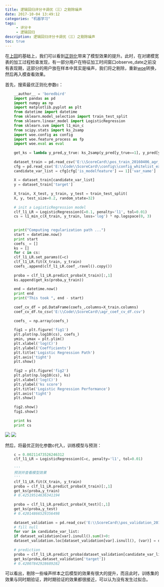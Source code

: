 ```yaml
---
title: 逻辑回归评分卡调优（三）之剔除噪声
date: 2017-10-04 13:49:12 
categories: "机器学习" 
tags: 
     - 评分卡
     - 逻辑回归
description: 逻辑回归评分卡调优（三）之剔除噪声
toc: true
---
```

在[上回](https://boredbird.github.io/2017/10/04/%E9%80%BB%E8%BE%91%E5%9B%9E%E5%BD%92%E8%AF%84%E5%88%86%E5%8D%A1%E8%B0%83%E4%BC%98%EF%BC%88%E4%BA%8C%EF%BC%89%E4%B9%8B%E6%AD%A3%E5%88%99%E5%8C%96/)的基础上，我们可以看到[正则化](https://boredbird.github.io/2017/10/04/%E9%80%BB%E8%BE%91%E5%9B%9E%E5%BD%92%E8%AF%84%E5%88%86%E5%8D%A1%E8%B0%83%E4%BC%98%EF%BC%88%E4%BA%8C%EF%BC%89%E4%B9%8B%E6%AD%A3%E5%88%99%E5%8C%96/)带来了模型效果的提升。此时，在对建模宽表的加工过程检查发现，有一部分用户在特征加工时间窗口observe_date之前没有表现期，这部分的用户放在样本中其实是噪声，我们将之剔除，重新[woe](https://boredbird.github.io/2017/10/04/%E9%80%BB%E8%BE%91%E5%9B%9E%E5%BD%92%E8%AF%84%E5%88%86%E5%8D%A1%E8%B0%83%E4%BC%98%EF%BC%88%E4%B8%80%EF%BC%89%E4%B9%8B%E6%95%B0%E6%8D%AE%E9%9B%86%E5%88%9D%E6%8E%A2/)转换，然后再入模查看效果。

首先，搜索最优正则化参数c：

``` python
    __author__ = 'boredbird'
    import pandas as pd
    import numpy as np
    import matplotlib.pyplot as plt
    from datetime import datetime
    from sklearn.model_selection import train_test_split
    from sklearn.linear_model import LogisticRegression
    from sklearn.svm import l1_min_c
    from scipy.stats import ks_2samp
    import woe.config as config
    import woe.feature_process as fp
    import woe.eval as eval
    
    get_ks = lambda y_pred,y_true: ks_2samp(y_pred[y_true==1], y_pred[y_true!=1]).statistic
    
    dataset_train = pd.read_csv('E:\\ScoreCard\\pos_train_20160406_agr_woe_trans.csv')
    cfg = pd.read_csv('E:\\Code\\ScoreCard\\config\\config_whitelist_ext_pos.csv')
    candidate_var_list = cfg[cfg['is_modelfeature'] == 1]['var_name']
    
    X = dataset_train[candidate_var_list]
    y = dataset_train['target']
    
    X_train, X_test, y_train, y_test = train_test_split(
    X, y, test_size=0.2, random_state=32)
    
    # init a LogisticRegression model
    clf_l1_LR = LogisticRegression(C=0.1, penalty='l1', tol=0.01)
    cs = l1_min_c(X_train, y_train, loss='log') * np.logspace(0, 3)
    
    
    print("Computing regularization path ...")
    start = datetime.now()
    print start
    coefs_ = []
    ks = []
    for c in cs:
    clf_l1_LR.set_params(C=c)
    clf_l1_LR.fit(X_train, y_train)
    coefs_.append(clf_l1_LR.coef_.ravel().copy())
    
    proba = clf_l1_LR.predict_proba(X_train)[:,1]
    ks.append(get_ks(proba,y_train))
    
    end = datetime.now()
    print end
    print("This took ", end - start)
    
    coef_cv_df = pd.DataFrame(coefs_,columns=X_train.columns)
    coef_cv_df.to_csv('E:\\Code\\ScoreCard\\agr_coef_cv_df.csv')
    
    coefs_ = np.array(coefs_)
    
    fig1 = plt.figure('fig1')
    plt.plot(np.log10(cs), coefs_)
    ymin, ymax = plt.ylim()
    plt.xlabel('log(C)')
    plt.ylabel('Coefficients')
    plt.title('Logistic Regression Path')
    plt.axis('tight')
    plt.show()
    
    fig2 = plt.figure('fig2')
    plt.plot(np.log10(cs), ks)
    plt.xlabel('log(C)')
    plt.ylabel('ks score')
    plt.title('Logistic Regression Performance')
    plt.axis('tight')
    plt.show()
    
    fig2.show()
    fig1.show()
    
    print ks
    print cs
```    

![](https://i.imgur.com/812KAjt.png)
![](https://i.imgur.com/dAO4rdb.png)

然后，将最优正则化参数c代入，训练模型与预测：

``` python
    c = 0.00211473526246312
    clf_l1_LR = LogisticRegression(C=c, penalty='l1', tol=0.01)
    
	'''
	预测并查看模型效果
	'''
    clf_l1_LR.fit(X_train, y_train)
    proba = clf_l1_LR.predict_proba(X_train)[:,1]
    get_ks(proba,y_train)
    # 0.42519514636341194
    
    proba = clf_l1_LR.predict_proba(X_test)[:,1]
    get_ks(proba,y_test)
    # 0.42014866529356498
    
    dataset_validation = pd.read_csv('E:\\ScoreCard\\pos_validation_20160806_agr_woe_trans.csv')
    # fill null
    for var in candidate_var_list:
    if dataset_validation[var].isnull().sum()>0:
    dataset_validation.loc[dataset_validation[var].isnull(), (var)] = dataset_validation[var].mean()
    
    # prediction
    proba = clf_l1_LR.predict_proba(dataset_validation[candidate_var_list])[:,1]
    get_ks(proba,dataset_validation['target'])
    # 0.42007842928689282
```

可以看出，剔除一些噪声样本之后模型的效果有很大的提升，而且此时，训练集的效果与同时期验证，跨时期验证的效果都很接近，可以认为没有发生过拟合。